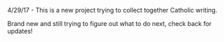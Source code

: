 4/29/17 - This is a new project trying to collect together Catholic writing.
 
Brand new and still trying to figure out what to do next, check back for updates!
